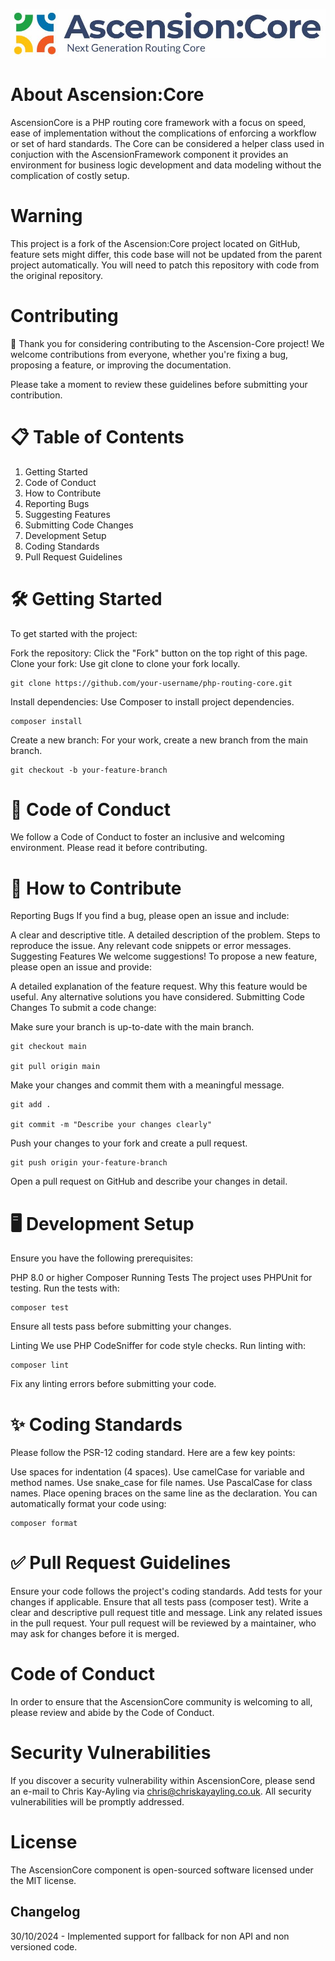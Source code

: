 ![AscensionCore](Ascension-Core-Logo.JPG)

 # About Ascension:Core

AscensionCore is a PHP routing core framework with a focus on speed, ease of implementation without the complications of enforcing a workflow or set of hard standards. The Core can be considered a helper class used in conjuction with the AscensionFramework component it provides an environment for business logic development and data modeling without the complication of costly setup.

# Warning

This project is a fork of the Ascension:Core project located on GitHub, feature sets might differ, this code base will not be updated from the parent project automatically. You will need to patch this repository with code from the original repository.

# Contributing
🎉 Thank you for considering contributing to the Ascension-Core project! We welcome contributions from everyone, whether you're fixing a bug, proposing a feature, or improving the documentation.

Please take a moment to review these guidelines before submitting your contribution.

# 📋 Table of Contents
1. Getting Started
2. Code of Conduct
3. How to Contribute
4. Reporting Bugs
5. Suggesting Features
6. Submitting Code Changes
7. Development Setup
8. Coding Standards
9. Pull Request Guidelines

# 🛠 Getting Started
To get started with the project:

Fork the repository: Click the "Fork" button on the top right of this page.
Clone your fork: Use git clone to clone your fork locally.

```
git clone https://github.com/your-username/php-routing-core.git
```

Install dependencies: Use Composer to install project dependencies.
```
composer install
```
Create a new branch: For your work, create a new branch from the main branch.
```
git checkout -b your-feature-branch
```
# 🤝 Code of Conduct
We follow a Code of Conduct to foster an inclusive and welcoming environment. Please read it before contributing.

# 🚀 How to Contribute
Reporting Bugs
If you find a bug, please open an issue and include:

A clear and descriptive title.
A detailed description of the problem.
Steps to reproduce the issue.
Any relevant code snippets or error messages.
Suggesting Features
We welcome suggestions! To propose a new feature, please open an issue and provide:

A detailed explanation of the feature request.
Why this feature would be useful.
Any alternative solutions you have considered.
Submitting Code Changes
To submit a code change:

Make sure your branch is up-to-date with the main branch.
```
git checkout main

git pull origin main
```
Make your changes and commit them with a meaningful message.

```
git add .

git commit -m "Describe your changes clearly"
```
Push your changes to your fork and create a pull request.

```
git push origin your-feature-branch
```
Open a pull request on GitHub and describe your changes in detail.

# 🖥 Development Setup
Ensure you have the following prerequisites:

PHP 8.0 or higher
Composer
Running Tests
The project uses PHPUnit for testing. Run the tests with:

```
composer test
```
Ensure all tests pass before submitting your changes.

Linting
We use PHP CodeSniffer for code style checks. Run linting with:

```
composer lint
```

Fix any linting errors before submitting your code.

# ✨ Coding Standards
Please follow the PSR-12 coding standard. Here are a few key points:

Use spaces for indentation (4 spaces).
Use camelCase for variable and method names.
Use snake_case for file names.
Use PascalCase for class names.
Place opening braces on the same line as the declaration.
You can automatically format your code using:

```
composer format
```

# ✅ Pull Request Guidelines
Ensure your code follows the project's coding standards.
Add tests for your changes if applicable.
Ensure that all tests pass (composer test).
Write a clear and descriptive pull request title and message.
Link any related issues in the pull request.
Your pull request will be reviewed by a maintainer, who may ask for changes before it is merged.

# Code of Conduct
In order to ensure that the AscensionCore community is welcoming to all, please review and abide by the Code of Conduct.

# Security Vulnerabilities
If you discover a security vulnerability within AscensionCore, please send an e-mail to Chris Kay-Ayling via chris@chriskayayling.co.uk. All security vulnerabilities will be promptly addressed.

# License
The AscensionCore component is open-sourced software licensed under the MIT license.

## Changelog
 30/10/2024 - Implemented support for fallback for non API and non versioned code.
